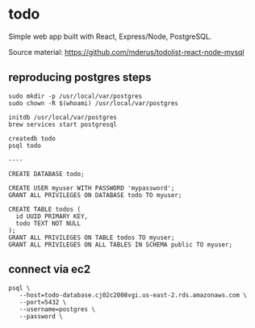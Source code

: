 # todo

Simple web app built with React, Express/Node, PostgreSQL. 

Source material: https://github.com/mderus/todolist-react-node-mysql


## reproducing postgres steps 

```
sudo mkdir -p /usr/local/var/postgres
sudo chown -R $(whoami) /usr/local/var/postgres

initdb /usr/local/var/postgres
brew services start postgresql

createdb todo
psql todo

----

CREATE DATABASE todo; 

CREATE USER myuser WITH PASSWORD 'mypassword';
GRANT ALL PRIVILEGES ON DATABASE todo TO myuser;

CREATE TABLE todos (
  id UUID PRIMARY KEY,
  todo TEXT NOT NULL
);
GRANT ALL PRIVILEGES ON TABLE todos TO myuser;
GRANT ALL PRIVILEGES ON ALL TABLES IN SCHEMA public TO myuser;
```


## connect via ec2 

```
psql \
   --host=todo-database.cj02c2008vgi.us-east-2.rds.amazonaws.com \
   --port=5432 \
   --username=postgres \
   --password \
```